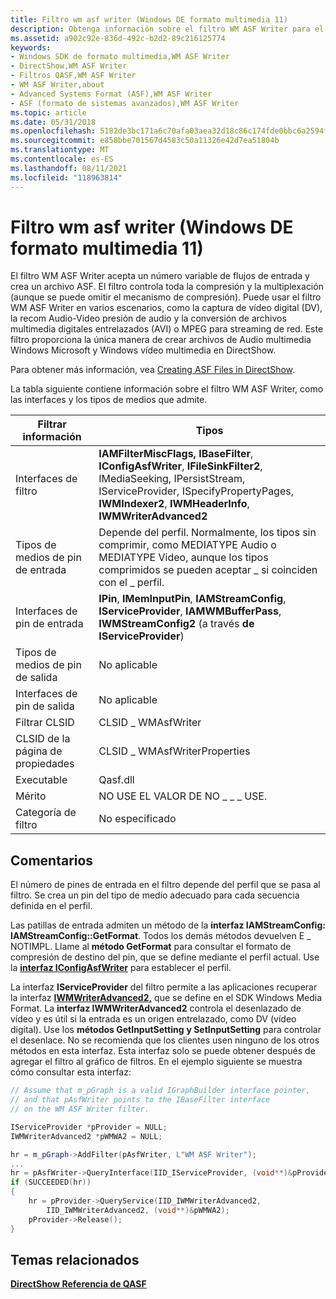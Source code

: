 ```yaml
---
title: Filtro wm asf writer (Windows DE formato multimedia 11)
description: Obtenga información sobre el filtro WM ASF Writer para el SDK Windows Media Format 11. Revise la información del filtro y vea los temas relacionados.
ms.assetid: a902c92e-836d-492c-b2d2-89c216125774
keywords:
- Windows SDK de formato multimedia,WM ASF Writer
- DirectShow,WM ASF Writer
- Filtros QASF,WM ASF Writer
- WM ASF Writer,about
- Advanced Systems Format (ASF),WM ASF Writer
- ASF (formato de sistemas avanzados),WM ASF Writer
ms.topic: article
ms.date: 05/31/2018
ms.openlocfilehash: 5182de3bc171a6c70afa03aea32d18c86c174fde0bbc6a2594f31cf41d0f250a
ms.sourcegitcommit: e858bbe701567d4583c50a11326e42d7ea51804b
ms.translationtype: MT
ms.contentlocale: es-ES
ms.lasthandoff: 08/11/2021
ms.locfileid: "118963814"
---
```

# <a name="wm-asf-writer-filter-windows-media-format-11-sdk"></a>Filtro wm asf writer (Windows DE formato multimedia 11)

El filtro WM ASF Writer acepta un número variable de flujos de entrada y crea un archivo ASF. El filtro controla toda la compresión y la multiplexación (aunque se puede omitir el mecanismo de compresión). Puede usar el filtro WM ASF Writer en varios escenarios, como la captura de vídeo digital (DV), la recom Audio-Video presión de audio y la conversión de archivos multimedia digitales entrelazados (AVI) o MPEG para streaming de red. Este filtro proporciona la única manera de crear archivos de Audio multimedia Windows Microsoft y Windows vídeo multimedia en DirectShow.

Para obtener más información, vea [Creating ASF Files in DirectShow](creating-asf-files-in-directshow.md).

La tabla siguiente contiene información sobre el filtro WM ASF Writer, como las interfaces y los tipos de medios que admite.



| Filtrar información                       |  Tipos                                                                                                                                                                                                                       |
|------------------------|-------------------------------------------------------------------------------------------------------------------------------------------------------------------------------------------------------------------------|
| Interfaces de filtro      | **IAMFilterMiscFlags,** **IBaseFilter**, **IConfigAsfWriter**, **IFileSinkFilter2**, IMediaSeeking, IPersistStream, IServiceProvider, ISpecifyPropertyPages, **IWMIndexer2**, **IWMHeaderInfo**, **IWMWriterAdvanced2** |
| Tipos de medios de pin de entrada  | Depende del perfil. Normalmente, los tipos sin comprimir, como MEDIATYPE Audio o MEDIATYPE Video, aunque los tipos comprimidos se pueden aceptar \_ si coinciden con el \_ perfil.                                                   |
| Interfaces de pin de entrada   | **IPin**, **IMemInputPin**, **IAMStreamConfig**, **IServiceProvider**, **IAMWMBufferPass**, **IWMStreamConfig2** (a través **de IServiceProvider**)                                                                         |
| Tipos de medios de pin de salida | No aplicable                                                                                                                                                                                                          |
| Interfaces de pin de salida  | No aplicable                                                                                                                                                                                                          |
| Filtrar CLSID           | CLSID \_ WMAsfWriter                                                                                                                                                                                                      |
| CLSID de la página de propiedades    | CLSID \_ WMAsfWriterProperties                                                                                                                                                                                            |
| Executable             | Qasf.dll                                                                                                                                                                                                                |
| Mérito                  | NO USE EL VALOR DE NO \_ \_ \_ USE.                                                                                                                                                                                                     |
| Categoría de filtro        | No especificado                                                                                                                                                                                                           |



 

## <a name="remarks"></a>Comentarios

El número de pines de entrada en el filtro depende del perfil que se pasa al filtro. Se crea un pin del tipo de medio adecuado para cada secuencia definida en el perfil.

Las patillas de entrada admiten un método de la **interfaz IAMStreamConfig:** **IAMStreamConfig::GetFormat**. Todos los demás métodos devuelven E \_ NOTIMPL. Llame al **método GetFormat** para consultar el formato de compresión de destino del pin, que se define mediante el perfil actual. Use la [**interfaz IConfigAsfWriter**](/previous-versions/windows/desktop/legacy/dd743205(v=vs.85)) para establecer el perfil.

La interfaz **IServiceProvider** del filtro permite a las aplicaciones recuperar la interfaz [**IWMWriterAdvanced2,**](/previous-versions/windows/desktop/api/wmsdkidl/nn-wmsdkidl-iwmwriteradvanced2) que se define en el SDK Windows Media Format. La **interfaz IWMWriterAdvanced2** controla el desenlazado de [](wmformat-glossary.md) vídeo y es útil si la entrada es un origen entrelazado, como DV (vídeo digital). Use los **métodos GetInputSetting** **y SetInputSetting** para controlar el desenlace. No se recomienda que los clientes usen ninguno de los otros métodos en esta interfaz. Esta interfaz solo se puede obtener después de agregar el filtro al gráfico de filtros. En el ejemplo siguiente se muestra cómo consultar esta interfaz:


```C++
// Assume that m_pGraph is a valid IGraphBuilder interface pointer,
// and that pAsfWriter points to the IBaseFilter interface
// on the WM ASF Writer filter.

IServiceProvider *pProvider = NULL;
IWMWriterAdvanced2 *pWMWA2 = NULL;

hr = m_pGraph->AddFilter(pAsfWriter, L"WM ASF Writer");
...
hr = pAsfWriter->QueryInterface(IID_IServiceProvider, (void**)&pProvider)
if (SUCCEEDED(hr))
{
    hr = pProvider->QueryService(IID_IWMWriterAdvanced2,
        IID_IWMWriterAdvanced2, (void**)&pWMWA2);
    pProvider->Release();
}

```



## <a name="related-topics"></a>Temas relacionados

<dl> <dt>

[**DirectShow Referencia de QASF**](directshow-qasf-reference.md)
</dt> </dl>

 

 

